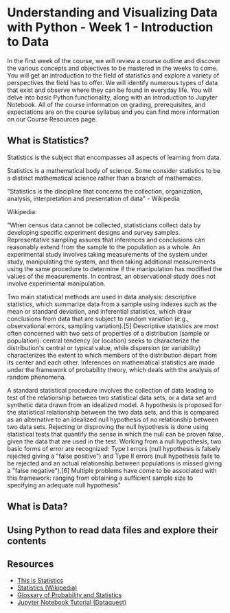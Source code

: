 # Understanding and Visualizing Data with Python - Week 1 - Introduction to Data

In the first week of the course, we will review a course outline and discover the various concepts and objectives to be mastered in the weeks to come. You will get an introduction to the field of statistics and explore a variety of perspectives the field has to offer. We will identify numerous types of data that exist and observe where they can be found in everyday life. You will delve into basic Python functionality, along with an introduction to Jupyter Notebook. All of the course information on grading, prerequisites, and expectations are on the course syllabus and you can find more information on our Course Resources page.

## What is Statistics?

Statistics is the subject that encompasses all aspects of learning from data.

Statistics is a mathematical body of science. Some consider statistics to be a distinct mathematical science rather than a branch of mathematics.

"Statistics is the discipline that concerns the collection, organization, analysis, interpretation and presentation of data" - Wikipedia

Wikipedia:

"When census data cannot be collected, statisticians collect data by developing specific experiment designs and survey samples. Representative sampling assures that inferences and conclusions can reasonably extend from the sample to the population as a whole. An experimental study involves taking measurements of the system under study, manipulating the system, and then taking additional measurements using the same procedure to determine if the manipulation has modified the values of the measurements. In contrast, an observational study does not involve experimental manipulation.

Two main statistical methods are used in data analysis: descriptive statistics, which summarize data from a sample using indexes such as the mean or standard deviation, and inferential statistics, which draw conclusions from data that are subject to random variation (e.g., observational errors, sampling variation).[5] Descriptive statistics are most often concerned with two sets of properties of a distribution (sample or population): central tendency (or location) seeks to characterize the distribution's central or typical value, while dispersion (or variability) characterizes the extent to which members of the distribution depart from its center and each other. Inferences on mathematical statistics are made under the framework of probability theory, which deals with the analysis of random phenomena.

A standard statistical procedure involves the collection of data leading to test of the relationship between two statistical data sets, or a data set and synthetic data drawn from an idealized model. A hypothesis is proposed for the statistical relationship between the two data sets, and this is compared as an alternative to an idealized null hypothesis of no relationship between two data sets. Rejecting or disproving the null hypothesis is done using statistical tests that quantify the sense in which the null can be proven false, given the data that are used in the test. Working from a null hypothesis, two basic forms of error are recognized: Type I errors (null hypothesis is falsely rejected giving a "false positive") and Type II errors (null hypothesis fails to be rejected and an actual relationship between populations is missed giving a "false negative").[6] Multiple problems have come to be associated with this framework: ranging from obtaining a sufficient sample size to specifying an adequate null hypothesis"

## What is Data?

## Using Python to read data files and explore their contents

## Resources

* [This is Statistics](https://thisisstatistics.org/)
* [Statistics (Wikipedia)](https://en.wikipedia.org/wiki/Statistics)
* [Glossary of Probability and Statistics](https://en.wikipedia.org/wiki/Glossary_of_probability_and_statistics)
* [Jupyter Notebook Tutorial (Dataquest)](https://www.dataquest.io/blog/jupyter-notebook-tutorial/)